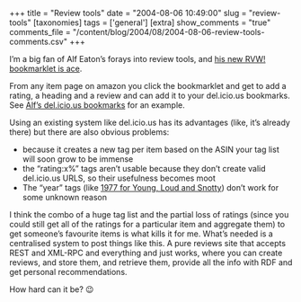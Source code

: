 +++
title = "Review tools"
date = "2004-08-06 10:49:00"
slug = "review-tools"
[taxonomies]
tags = ['general']
[extra]
show_comments = "true"
comments_file = "/content/blog/2004/08/2004-08-06-review-tools-comments.csv"
+++

I’m a big fan of Alf Eaton’s forays into review tools, and [his new RVW! bookmarklet is ace](http://hublog.hubmed.org/archives/000916.html).

From any item page on amazon you click the bookmarklet and get to add a rating, a heading and a review and can add it to your del.icio.us bookmarks. See [Alf’s del.icio.us bookmarks](http://del.icio.us/hublicious) for an example.

Using an existing system like del.icio.us has its advantages (like, it’s already there) but there are also obvious problems:

- because it creates a new tag per item based on the ASIN your tag list will soon grow to be immense
- the “rating:x%” tags aren’t usable because they don’t create valid del.icio.us URLS, so their usefulness becomes moot
- The “year” tags (like [1977 for Young, Loud and Snotty](http://del.icio.us/hublicious/urn:asin:B000005JBF)) don’t work for some unknown reason

I think the combo of a huge tag list and the partial loss of ratings (since you could still get all of the ratings for a particular item and aggregate them) to get someone’s favourite items is what kills it for me. What’s needed is a centralised system to post things like this. A pure reviews site that accepts REST and XML-RPC and everything and just works, where you can create reviews, and store them, and retrieve them, provide all the info with RDF and get personal recommendations.

How hard can it be? 😉
